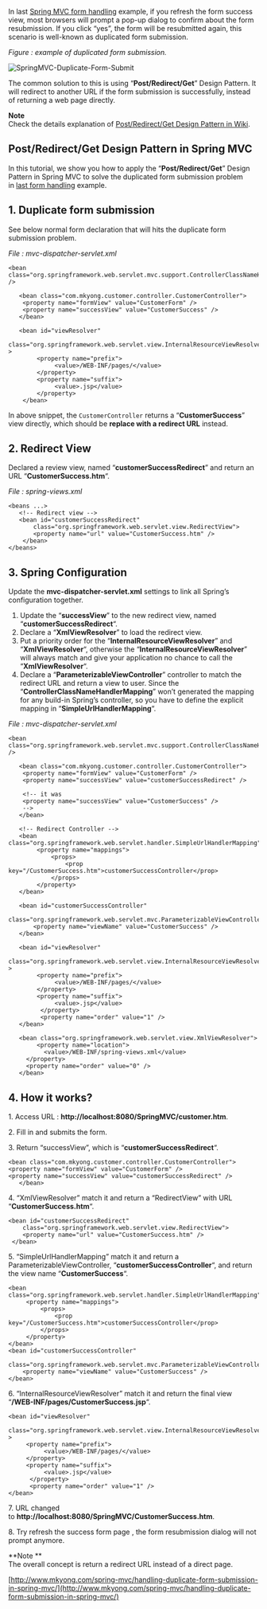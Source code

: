 In last [Spring MVC form handling](http://www.mkyong.com/spring-mvc/spring-mvc-form-handling-example/) example, if you refresh the form success view, most browsers will prompt a pop-up dialog to confirm about the form resubmission. If you click “yes”, the form will be resubmitted again, this scenario is well-known as duplicated form submission.

_Figure : example of duplicated form submission._

![SpringMVC-Duplicate-Form-Submit](http://www.mkyong.com/wp-content/uploads/2010/08/SpringMVC-Double-Submits.jpg)

The common solution to this is using “**Post/Redirect/Get**” Design Pattern. It will redirect to another URL if the form submission is successfully, instead of returning a web page directly.

**Note**  
Check the details explanation of [Post/Redirect/Get Design Pattern in Wiki](http://en.wikipedia.org/wiki/Post/Redirect/Get).

## Post/Redirect/Get Design Pattern in Spring MVC

In this tutorial, we show you how to apply the “**Post/Redirect/Get**” Design Pattern in Spring MVC to solve the duplicated form submission problem in [last form handling](http://www.mkyong.com/spring-mvc/spring-mvc-form-handling-example/) example.

## 1\. Duplicate form submission

See below normal form declaration that will hits the duplicate form submission problem.

_File : mvc-dispatcher-servlet.xml_

    <bean
    class="org.springframework.web.servlet.mvc.support.ControllerClassNameHandlerMapping" />

       <bean class="com.mkyong.customer.controller.CustomerController">
    	<property name="formView" value="CustomerForm" />
    	<property name="successView" value="CustomerSuccess" />
       </bean>

       <bean id="viewResolver"
            class="org.springframework.web.servlet.view.InternalResourceViewResolver" >
            <property name="prefix">
                 <value>/WEB-INF/pages/</value>
            </property>
            <property name="suffix">
                 <value>.jsp</value>
            </property>
        </bean>

In above snippet, the `CustomerController` returns a “**CustomerSuccess**” view directly, which should be **replace with a redirect URL** instead.

## 2\. Redirect View

Declared a review view, named “**customerSuccessRedirect**” and return an URL “**CustomerSuccess.htm**“.

_File : spring-views.xml_

    <beans ...>
       <!-- Redirect view -->
       <bean id="customerSuccessRedirect"
           class="org.springframework.web.servlet.view.RedirectView">
           <property name="url" value="CustomerSuccess.htm" />
        </bean>
    </beans>

## 3\. Spring Configuration

Update the **mvc-dispatcher-servlet.xml** settings to link all Spring’s configuration together.

1.  Update the “**successView**” to the new redirect view, named “**customerSuccessRedirect**“.
2.  Declare a “**XmlViewResolver**” to load the redirect view.
3.  Put a priority order for the “**InternalResourceViewResolver**” and “**XmlViewResolver**“, otherwise the “**InternalResourceViewResolver**” will always match and give your application no chance to call the “**XmlViewResolver**“.
4.  Declare a “**ParameterizableViewController**” controller to match the redirect URL and return a view to user. Since the “**ControllerClassNameHandlerMapping**” won’t generated the mapping for any build-in Spring’s controller, so you have to define the explicit mapping in “**SimpleUrlHandlerMapping**“.

_File : mvc-dispatcher-servlet.xml_

    <bean
    class="org.springframework.web.servlet.mvc.support.ControllerClassNameHandlerMapping" />

       <bean class="com.mkyong.customer.controller.CustomerController">
    	<property name="formView" value="CustomerForm" />
    	<property name="successView" value="customerSuccessRedirect" />

    	<!-- it was
    	<property name="successView" value="CustomerSuccess" />
    	-->
       </bean>

       <!-- Redirect Controller -->
       <bean class="org.springframework.web.servlet.handler.SimpleUrlHandlerMapping">
            <property name="mappings">
                <props>
                    <prop key="/CustomerSuccess.htm">customerSuccessController</prop>
                </props>
            </property>
       </bean>

       <bean id="customerSuccessController"
            class="org.springframework.web.servlet.mvc.ParameterizableViewController">
           <property name="viewName" value="CustomerSuccess" />
       </bean>

       <bean id="viewResolver"
            class="org.springframework.web.servlet.view.InternalResourceViewResolver" >
            <property name="prefix">
                 <value>/WEB-INF/pages/</value>
            </property>
            <property name="suffix">
                 <value>.jsp</value>
             </property>
             <property name="order" value="1" />
       </bean>

       <bean class="org.springframework.web.servlet.view.XmlViewResolver">
            <property name="location">
    	      <value>/WEB-INF/spring-views.xml</value>
    	 </property>
    	 <property name="order" value="0" />
       </bean>

## 4\. How it works?

1\. Access URL : **http://localhost:8080/SpringMVC/customer.htm**.

2\. Fill in and submits the form.

3\. Return “successView”, which is “**customerSuccessRedirect**“.

    <bean class="com.mkyong.customer.controller.CustomerController">
    <property name="formView" value="CustomerForm" />
    <property name="successView" value="customerSuccessRedirect" />
       </bean>

4\. “XmlViewResolver” match it and return a “RedirectView” with URL “**CustomerSuccess.htm**“.

    <bean id="customerSuccessRedirect"
        class="org.springframework.web.servlet.view.RedirectView">
        <property name="url" value="CustomerSuccess.htm" />
     </bean>

5\. “SimpleUrlHandlerMapping” match it and return a ParameterizableViewController, “**customerSuccessController**“, and return the view name “**CustomerSuccess**“.

    <bean class="org.springframework.web.servlet.handler.SimpleUrlHandlerMapping">
         <property name="mappings">
             <props>
                 <prop key="/CustomerSuccess.htm">customerSuccessController</prop>
             </props>
         </property>
    </bean>
    <bean id="customerSuccessController"
         class="org.springframework.web.servlet.mvc.ParameterizableViewController">
        <property name="viewName" value="CustomerSuccess" />
    </bean>

6\. “InternalResourceViewResolver” match it and return the final view “**/WEB-INF/pages/CustomerSuccess.jsp**“.

    <bean id="viewResolver"
         class="org.springframework.web.servlet.view.InternalResourceViewResolver" >
         <property name="prefix">
              <value>/WEB-INF/pages/</value>
         </property>
         <property name="suffix">
              <value>.jsp</value>
          </property>
          <property name="order" value="1" />
    </bean>

7\. URL changed to **http://localhost:8080/SpringMVC/CustomerSuccess.htm**.

8\. Try refresh the success form page , the form resubmission dialog will not prompt anymore.

**Note **  
The overall concept is return a redirect URL instead of a direct page.

[http://www.mkyong.com/spring-mvc/handling-duplicate-form-submission-in-spring-mvc/](http://www.mkyong.com/spring-mvc/handling-duplicate-form-submission-in-spring-mvc/)
